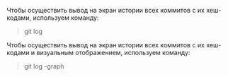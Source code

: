 Чтобы осуществить вывод на экран истории всех коммитов с их хеш-кодами, используем команду:

> git log

Чтобы осуществить вывод на экран истории всех коммитов с их хеш-кодами и визуальным отображением, используем команду:

> git log -graph

